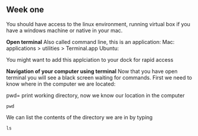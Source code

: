 ## Week one
You should have access to the linux environment, running virtual box if you have a windows machine or native in your mac.

**Open terminal**
Also called command line, this is an application:
Mac: applications > utilities > Terminal.app
Ubuntu: 

You might want to add this applciation to your dock for rapid access

**Navigation of your computer using terminal**
Now that you have open terminal you will see a black screen waiting for commands. First we need to know where in the computer we are located:

pwd= print working directory, now we know our location in the computer

```
pwd
```

We can list the contents of the directory we are in by typing

```
ls
```




